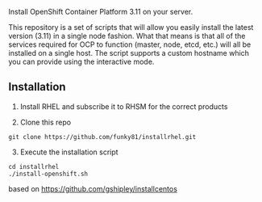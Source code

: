 Install OpenShift Container Platform 3.11 on your server.

This repository is a set of scripts that will allow you easily install the latest version (3.11) in a single node fashion.  What that means is that all of the services required for OCP to function (master, node, etcd, etc.) will all be installed on a single host.  The script supports a custom hostname which you can provide using the interactive mode.

## Installation

1. Install RHEL and subscribe it to RHSM for the correct products 

2. Clone this repo

```
git clone https://github.com/funky81/installrhel.git
```

3. Execute the installation script

```
cd installrhel
./install-openshift.sh
```

based on https://github.com/gshipley/installcentos
